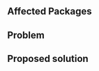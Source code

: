 ## Affected Packages

<!-- Because monorepos, it's super helpful if you tell us which packages are affected, so it's easy to find the change points -->

## Problem

<!-- Write the problem you are encountering here. If it is a bug, or process problem, please provide reproduction steps. If you have a repository we can look at that would be great. 😁 -->

## Proposed solution

<!-- If you have an idea of how to solve it, otherwise that's fine as well. We may edit this desciption to add details later -->

